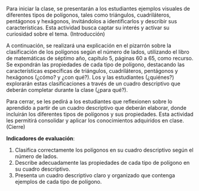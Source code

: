Para iniciar la clase, se presentarán a los estudiantes ejemplos visuales de diferentes tipos de polígonos, tales como triángulos, cuadriláteros, pentágonos y hexágonos, invitándolos a identificarlos y describir sus características. Esta actividad busca captar su interés y activar su curiosidad sobre el tema. (Introducción)

A continuación, se realizará una explicación en el pizarrón sobre la clasificación de los polígonos según el número de lados, utilizando el libro de matemáticas de séptimo año, capítulo 5, páginas 60 a 65, como recurso. Se expondrán las propiedades de cada tipo de polígono, destacando las características específicas de triángulos, cuadriláteros, pentágonos y hexágonos (¿cómo? y ¿con qué?). Los y las estudiantes (¿quiénes?) explorarán estas clasificaciones a través de un cuadro descriptivo que deberán completar durante la clase (¿para qué?).

Para cerrar, se les pedirá a los estudiantes que reflexionen sobre lo aprendido a partir de un cuadro descriptivo que deberán elaborar, donde incluirán los diferentes tipos de polígonos y sus propiedades. Esta actividad les permitirá consolidar y aplicar los conocimientos adquiridos en clase. (Cierre)

**Indicadores de evaluación**:

1. Clasifica correctamente los polígonos en su cuadro descriptivo según el número de lados.
2. Describe adecuadamente las propiedades de cada tipo de polígono en su cuadro descriptivo.
3. Presenta un cuadro descriptivo claro y organizado que contenga ejemplos de cada tipo de polígono.